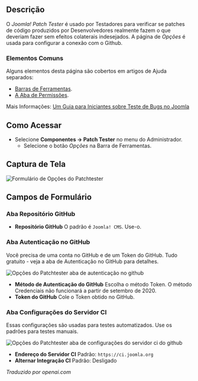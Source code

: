 <!-- Filename: Help4.x:Components_Patch_Tester_Options  / Display title: Opções do Testador de Patches -->

## Descrição

O *Joomla! Patch Tester* é usado por Testadores para verificar se patches de código
produzidos por Desenvolvedores realmente fazem o que deveriam fazer sem
efeitos colaterais indesejados. A página de *Opções* é usada para configurar a conexão com o Github.

### Elementos Comuns

Alguns elementos desta página são cobertos em artigos de Ajuda separados:

* [Barras de Ferramentas](jdocmanual?article=help/common-elements/toolbars).
* [A Aba de Permissões](jdocmanual?article=help/common-elements/edit-permissions).

Mais Informações: [Um Guia para Iniciantes sobre Teste de Bugs no Joomla](https://brian.teeman.net/joomla/873-a-dummies-guide-to-joomla-bug-testing)

## Como Acessar

- Selecione **Componentes → Patch Tester** no menu do Administrador.
  - Selecione o botão *Opções* na Barra de Ferramentas.

## Captura de Tela

![Formulário de Opções do Patchtester](../../../ptbr/images/joomla-patchtester/patchtester-options-github-repository-tab.png)

## Campos de Formulário

### Aba Repositório GitHub

- **Repositório GitHub** O padrão é `Joomla! CMS`. Use-o.

### Aba Autenticação no GitHub

Você precisa de uma conta no GitHub e de um Token do GitHub. Tudo gratuito - veja a aba de Autenticação no GitHub para detalhes.

![Opções do Patchtester aba de autenticação no github](../../../ptbr/images/joomla-patchtester/patchtester-options-github-authentication-tab.png)

- **Método de Autenticação do GitHub** Escolha o método Token. O método Credenciais não funcionará a partir de setembro de 2020.
- **Token do GitHub** Cole o Token obtido no GitHub.

### Aba Configurações do Servidor CI

Essas configurações são usadas para testes automatizados. Use os padrões para testes manuais.

![Opções do Patchtester aba de configurações do servidor ci do github](../../../ptbr/images/joomla-patchtester/patchtester-options-ci-server-settings-tab.png)

- **Endereço do Servidor CI** Padrão: `https://ci.joomla.org`
- **Alternar Integração CI** Padrão: Desligado


*Traduzido por openai.com*

